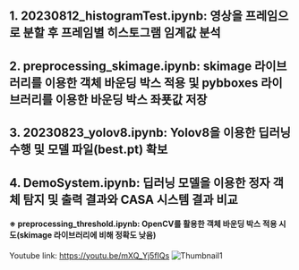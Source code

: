 ## 1. 20230812_histogramTest.ipynb: 영상을 프레임으로 분할 후 프레임별 히스토그램 임계값 분석
## 2. preprocessing_skimage.ipynb: skimage 라이브러리를 이용한 객체 바운딩 박스 적용 및 pybboxes 라이브러리를 이용한 바운딩 박스 좌푯값 저장
## 3. 20230823_yolov8.ipynb: Yolov8을 이용한 딥러닝 수행 및 모델 파일(best.pt) 확보
## 4. DemoSystem.ipynb: 딥러닝 모델을 이용한 정자 객체 탐지 및 출력 결과와 CASA 시스템 결과 비교

#### ※ preprocessing_threshold.ipynb: OpenCV를 활용한 객체 바운딩 박스 적용 시도(skimage 라이브러리에 비해 정확도 낮음)

Youtube link: https://youtu.be/mXQ_Yj5fIQs
![Thumbnail1](https://github.com/gmk0603/Sperm_Detecting_Tracking/assets/57435225/66e41090-2259-495e-b264-2b22d7e4e7af)
